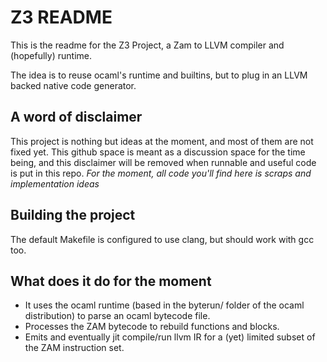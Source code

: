 Z3 README
=========

This is the readme for the Z3 Project, a Zam to LLVM compiler and (hopefully) runtime.

The idea is to reuse ocaml's runtime and builtins, but to plug in an LLVM backed native code generator.

A word of disclaimer
--------------------

This project is nothing but ideas at the moment, and most of them are not fixed yet. This github space is meant as a discussion space for the time being, and this disclaimer will be removed when runnable and useful code is put in this repo. *For the moment, all code you'll find here is scraps and implementation ideas*

Building the project
--------------------

The default Makefile is configured to use clang, but should work with gcc too.

What does it do for the moment
------------------------------

- It uses the ocaml runtime (based in the byterun/ folder of the ocaml distribution) to parse an ocaml bytecode file.
- Processes the ZAM bytecode to rebuild functions and blocks.
- Emits and eventually jit compile/run llvm IR for a (yet) limited subset of the ZAM instruction set.

